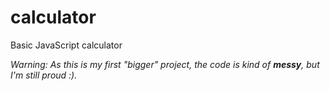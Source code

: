 # calculator

Basic JavaScript calculator

*Warning: As this is my first "bigger" project, the code is kind of __messy__, but I'm still proud :).*
